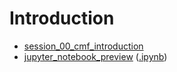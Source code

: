 # Introduction

- [session_00_cmf_introduction](/topics/session_00_cmf_introduction.pdf)
- [jupyter_notebook_preview](/topics/jupyter_notebook_preview.md) ([.ipynb](/topics/jupyter_notebook_preview.ipynb))